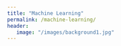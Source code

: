 ```yaml
---
title: "Machine Learning"
permalink: /machine-learning/
header:
   image: "/images/background1.jpg"
---
```

